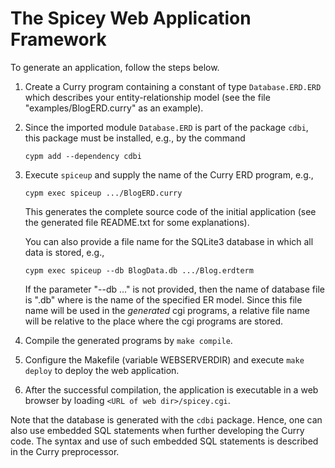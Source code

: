 The Spicey Web Application Framework
====================================

To generate an application, follow the steps below.

1. Create a Curry program containing a constant of type `Database.ERD.ERD`
   which describes your entity-relationship model
   (see the file "examples/BlogERD.curry" as an example).

2. Since the imported module `Database.ERD` is part of the package `cdbi`,
   this package must be installed, e.g., by the command

       cypm add --dependency cdbi
       
3. Execute `spiceup` and supply the name of the Curry ERD program, e.g.,

       cypm exec spiceup .../BlogERD.curry

   This generates the complete source code of the initial application
   (see the generated file README.txt for some explanations).

   You can also provide a file name for the SQLite3 database in which
   all data is stored, e.g.,

       cypm exec spiceup --db BlogData.db .../Blog.erdterm

   If the parameter "--db ..." is not provided, then the name of database
   file is "<ERD>.db" where <ERD> is the name of the specified ER model.
   Since this file name will be used in the _generated_ cgi programs,
   a relative file name will be relative to the place where
   the cgi programs are stored.

4. Compile the generated programs by `make compile`.

5. Configure the Makefile (variable WEBSERVERDIR) and execute
   `make deploy` to deploy the web application.

6. After the successful compilation, the application is executable
   in a web browser by loading `<URL of web dir>/spicey.cgi`.

Note that the database is generated with the `cdbi` package.
Hence, one can also use embedded SQL statements when further developing
the Curry code. The syntax and use of such embedded SQL statements
is described in the Curry preprocessor.
